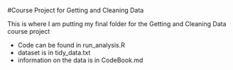 #Course Project for Getting and Cleaning Data
  
This is where I am putting my final folder for the Getting and Cleaning Data course project
- Code can be found in run_analysis.R
- dataset is in tidy_data.txt
- information on the data is in CodeBook.md
